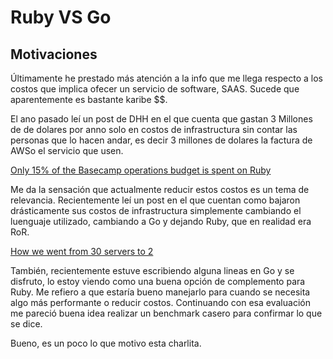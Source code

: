 # Ruby VS Go


## Motivaciones
Últimamente he prestado más atención a la info que me llega respecto a los
costos que implica ofecer un servicio de software, SAAS. Sucede que aparentemente
es bastante karibe $$. 

El ano pasado leí un post de DHH en el que cuenta que gastan 3 Millones de
de dolares por anno solo en costos de infrastructura sin contar las personas
que lo hacen andar, es decir 3 millones de dolares la factura de AWSo el servicio
que usen.

[Only 15% of the Basecamp operations budget is spent on Ruby](https://m.signalvnoise.com/only-15-of-the-basecamp-operations-budget-is-spent-on-ruby/)

Me da la sensación que actualmente reducir estos costos es un tema de relevancia.
Recientemente leí un post en el que cuentan como bajaron drásticamente sus costos
de infrastructura simplemente cambiando el luenguaje utilizado, cambiando a Go y 
dejando Ruby, que en realidad era RoR.

[How we went from 30 servers to 2](https://blog.iron.io/how-we-went-from-30-servers-to-2/)


También, recientemente estuve escribiendo alguna lineas en Go y se disfruto, lo 
estoy viendo como una buena opción de complemento para Ruby. Me refiero a que 
estaría bueno manejarlo para cuando se necesita algo más performante o reducir 
costos. Continuando con esa evaluación me pareció buena idea realizar un benchmark
casero para confirmar lo que se dice.

Bueno, es un poco lo que motivo esta charlita. 
